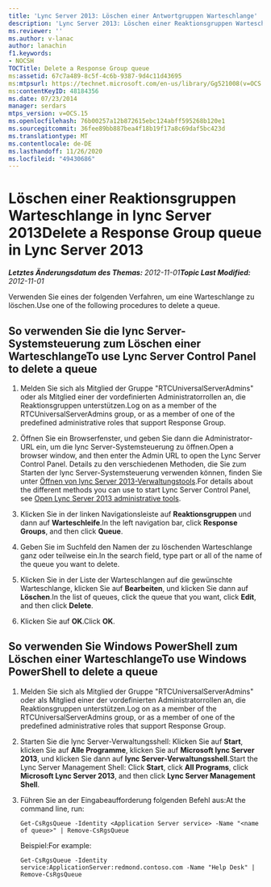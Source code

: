 ```yaml
---
title: 'Lync Server 2013: Löschen einer Antwortgruppen Warteschlange'
description: 'Lync Server 2013: Löschen einer Reaktionsgruppen Warteschlange'
ms.reviewer: ''
ms.author: v-lanac
author: lanachin
f1.keywords:
- NOCSH
TOCTitle: Delete a Response Group queue
ms:assetid: 67c7a489-8c5f-4c6b-9387-9d4c11d43695
ms:mtpsurl: https://technet.microsoft.com/en-us/library/Gg521008(v=OCS.15)
ms:contentKeyID: 48184356
ms.date: 07/23/2014
manager: serdars
mtps_version: v=OCS.15
ms.openlocfilehash: 76b00257a12b872615ebc124abff595268b120e1
ms.sourcegitcommit: 36fee89bb887bea4f18b19f17a8c69daf5bc423d
ms.translationtype: MT
ms.contentlocale: de-DE
ms.lasthandoff: 11/26/2020
ms.locfileid: "49430686"
---
```

# <a name="delete-a-response-group-queue-in-lync-server-2013"></a><span data-ttu-id="d1e8e-103">Löschen einer Reaktionsgruppen Warteschlange in lync Server 2013</span><span class="sxs-lookup"><span data-stu-id="d1e8e-103">Delete a Response Group queue in Lync Server 2013</span></span>

<div data-xmlns="http://www.w3.org/1999/xhtml">

<div class="topic" data-xmlns="http://www.w3.org/1999/xhtml" data-msxsl="urn:schemas-microsoft-com:xslt" data-cs="https://msdn.microsoft.com/">

<div data-asp="https://msdn2.microsoft.com/asp">



</div>

<div id="mainSection">

<div id="mainBody"><span data-ttu-id="d1e8e-104">

<span> </span></span><span class="sxs-lookup"><span data-stu-id="d1e8e-104">

<span> </span></span></span>

<span data-ttu-id="d1e8e-105">_**Letztes Änderungsdatum des Themas:** 2012-11-01_</span><span class="sxs-lookup"><span data-stu-id="d1e8e-105">_**Topic Last Modified:** 2012-11-01_</span></span>

<span data-ttu-id="d1e8e-106">Verwenden Sie eines der folgenden Verfahren, um eine Warteschlange zu löschen.</span><span class="sxs-lookup"><span data-stu-id="d1e8e-106">Use one of the following procedures to delete a queue.</span></span>

<div>

## <a name="to-use-lync-server-control-panel-to-delete-a-queue"></a><span data-ttu-id="d1e8e-107">So verwenden Sie die lync Server-Systemsteuerung zum Löschen einer Warteschlange</span><span class="sxs-lookup"><span data-stu-id="d1e8e-107">To use Lync Server Control Panel to delete a queue</span></span>

1.  <span data-ttu-id="d1e8e-108">Melden Sie sich als Mitglied der Gruppe "RTCUniversalServerAdmins" oder als Mitglied einer der vordefinierten Administratorrollen an, die Reaktionsgruppen unterstützen.</span><span class="sxs-lookup"><span data-stu-id="d1e8e-108">Log on as a member of the RTCUniversalServerAdmins group, or as a member of one of the predefined administrative roles that support Response Group.</span></span>

2.  <span data-ttu-id="d1e8e-109">Öffnen Sie ein Browserfenster, und geben Sie dann die Administrator-URL ein, um die lync Server-Systemsteuerung zu öffnen.</span><span class="sxs-lookup"><span data-stu-id="d1e8e-109">Open a browser window, and then enter the Admin URL to open the Lync Server Control Panel.</span></span> <span data-ttu-id="d1e8e-110">Details zu den verschiedenen Methoden, die Sie zum Starten der lync Server-Systemsteuerung verwenden können, finden Sie unter [Öffnen von lync Server 2013-Verwaltungstools](lync-server-2013-open-lync-server-administrative-tools.md).</span><span class="sxs-lookup"><span data-stu-id="d1e8e-110">For details about the different methods you can use to start Lync Server Control Panel, see [Open Lync Server 2013 administrative tools](lync-server-2013-open-lync-server-administrative-tools.md).</span></span>

3.  <span data-ttu-id="d1e8e-111">Klicken Sie in der linken Navigationsleiste auf **Reaktionsgruppen** und dann auf **Warteschleife**.</span><span class="sxs-lookup"><span data-stu-id="d1e8e-111">In the left navigation bar, click **Response Groups**, and then click **Queue**.</span></span>

4.  <span data-ttu-id="d1e8e-112">Geben Sie im Suchfeld den Namen der zu löschenden Warteschlange ganz oder teilweise ein.</span><span class="sxs-lookup"><span data-stu-id="d1e8e-112">In the search field, type part or all of the name of the queue you want to delete.</span></span>

5.  <span data-ttu-id="d1e8e-113">Klicken Sie in der Liste der Warteschlangen auf die gewünschte Warteschlange, klicken Sie auf **Bearbeiten**, und klicken Sie dann auf **Löschen**.</span><span class="sxs-lookup"><span data-stu-id="d1e8e-113">In the list of queues, click the queue that you want, click **Edit**, and then click **Delete**.</span></span>

6.  <span data-ttu-id="d1e8e-114">Klicken Sie auf **OK**.</span><span class="sxs-lookup"><span data-stu-id="d1e8e-114">Click **OK**.</span></span>

</div>

<div>

## <a name="to-use-windows-powershell-to-delete-a-queue"></a><span data-ttu-id="d1e8e-115">So verwenden Sie Windows PowerShell zum Löschen einer Warteschlange</span><span class="sxs-lookup"><span data-stu-id="d1e8e-115">To use Windows PowerShell to delete a queue</span></span>

1.  <span data-ttu-id="d1e8e-116">Melden Sie sich als Mitglied der Gruppe "RTCUniversalServerAdmins" oder als Mitglied einer der vordefinierten Administratorrollen an, die Reaktionsgruppen unterstützen.</span><span class="sxs-lookup"><span data-stu-id="d1e8e-116">Log on as a member of the RTCUniversalServerAdmins group, or as a member of one of the predefined administrative roles that support Response Group.</span></span>

2.  <span data-ttu-id="d1e8e-117">Starten Sie die lync Server-Verwaltungsshell: Klicken Sie auf **Start**, klicken Sie auf **Alle Programme**, klicken Sie auf **Microsoft lync Server 2013**, und klicken Sie dann auf **lync Server-Verwaltungsshell**.</span><span class="sxs-lookup"><span data-stu-id="d1e8e-117">Start the Lync Server Management Shell: Click **Start**, click **All Programs**, click **Microsoft Lync Server 2013**, and then click **Lync Server Management Shell**.</span></span>

3.  <span data-ttu-id="d1e8e-118">Führen Sie an der Eingabeaufforderung folgenden Befehl aus:</span><span class="sxs-lookup"><span data-stu-id="d1e8e-118">At the command line, run:</span></span>
    
        Get-CsRgsQueue -Identity <Application Server service> -Name "<name of queue>" | Remove-CsRgsQueue
    
    <span data-ttu-id="d1e8e-119">Beispiel:</span><span class="sxs-lookup"><span data-stu-id="d1e8e-119">For example:</span></span>
    
        Get-CsRgsQueue -Identity service:ApplicationServer:redmond.contoso.com -Name "Help Desk" | Remove-CsRgsQueue

<span data-ttu-id="d1e8e-120"></div>

</div>

<span> </span>

</div>

</div>

</span><span class="sxs-lookup"><span data-stu-id="d1e8e-120"></div>

</div>

<span> </span>

</div>

</div>

</span></span></div>

